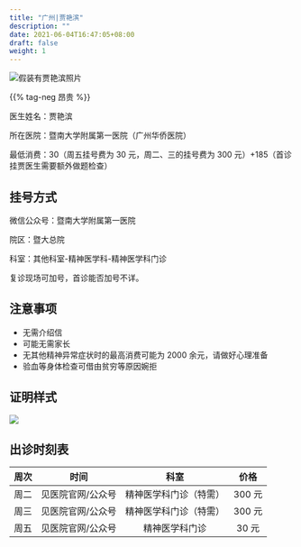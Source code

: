 ```yaml
---
title: "广州|贾艳滨"
description: ""
date: 2021-06-04T16:47:05+08:00
draft: false
weight: 1
---
```



![假装有贾艳滨照片](images/doctor/jia-yanbin.png)

{{% tag-neg 昂贵 %}}

医生姓名：贾艳滨

所在医院：暨南大学附属第一医院（广州华侨医院）

最低消费：30（周五挂号费为 30 元，周二、三的挂号费为 300 元）+185（首诊挂贾医生需要额外做题检查）

## 挂号方式
微信公众号：暨南大学附属第一医院

院区：暨大总院

科室：其他科室-精神医学科-精神医学科门诊

复诊现场可加号，首诊能否加号不详。

## 注意事项

- 无需介绍信
- 可能无需家长
- 无其他精神异常症状时的最高消费可能为 2000 余元，请做好心理准备
- 验血等身体检查可借由贫穷等原因婉拒

## 证明样式

![](images/doctor/jia-yanbin-zm.jpg)

## 出诊时刻表

| 周次 | 时间 | 科室 | 价格 |
| :---: | :---: | :---: | :---: |
| 周二 | 见医院官网/公众号 | 精神医学科门诊（特需）| 300 元 |
| 周三 | 见医院官网/公众号 | 精神医学科门诊（特需）| 300 元 |
| 周五 | 见医院官网/公众号 | 精神医学科门诊 | 30 元 |


